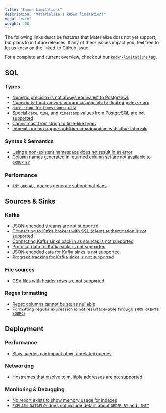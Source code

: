 ```yaml
---
title: "Known Limitations"
description: "Materialize's known limitations"
menu: "main"
weight: 100
---
```


The following links describe features that Materialize does not yet support, but
plans to in future releases. If any of these issues impact you, feel free to let
us know on the linked-to GitHub issue.

For a complete and current overview, check out our [`known-limitations`
tag](https://github.com/MaterializeInc/materialize/issues?q=is%3Aopen+is%3Aissue+label%3Aknown-limitation).


## SQL

### Types

- [Numeric precision is not always equivalent to
  PostgreSQL](https://github.com/MaterializeInc/materialize/issues/1824)
- [Numeric to float conversions are susceptible to floating point
  errors](https://github.com/MaterializeInc/materialize/issues/1102)
- [`date_trunc` for `timestamptz`
  data](https://github.com/MaterializeInc/materialize/issues/1814)
- [Special `date`, `time`, and `timestamp` values from PostgreSQL are not
  supported](https://github.com/MaterializeInc/materialize/issues/1805)
- [Cannot cast from string to time-like
  types](https://github.com/MaterializeInc/materialize/issues/1378)
- [Intervals do not support addition or
  subtraction with other intervals](https://github.com/MaterializeInc/materialize/issues/1682)

### Syntax & Semantics

- [Using a non-existent namespace does not result in an
  error](https://github.com/MaterializeInc/materialize/issues/1684)
- [Column names generated in returned column set are not available to `GROUP
  BY`](https://github.com/MaterializeInc/materialize/issues/1673)

### Performance

- [`ANY` and `ALL` queries generate suboptimal
  plans](https://github.com/MaterializeInc/materialize/issues/744)

## Sources & Sinks

### Kafka

- [JSON-encoded streams are not
  supported](https://github.com/MaterializeInc/materialize/issues/207)
- [Connecting to Kafka brokers with SSL (client) authentication is not
  supported](https://github.com/MaterializeInc/materialize/issues/1785)
- [Connecting Kafka sinks back in as sources is not
  supported](https://github.com/MaterializeInc/materialize/issues/1665)
- [Protobuf data for Kafka sinks is not
  supported](https://github.com/MaterializeInc/materialize/issues/1541)
- [JSON-encoded data for Kafka sinks is not
  supported](https://github.com/MaterializeInc/materialize/issues/1540)
- [Progress tracking for Kafka sinks is not
  supported](https://github.com/MaterializeInc/materialize/issues/1442)

### File sources

- [CSV files with header rows are not
  supported](https://github.com/MaterializeInc/materialize/issues/1982)

### Regex formatting

- [Regex columns cannot be set as
  nullable](https://github.com/MaterializeInc/materialize/issues/1685)
- [Formatting regular expression is not resurface-able through `SHOW CREATE
  SOURCE`](https://github.com/MaterializeInc/materialize/issues/1762)

## Deployment

### Performance

- [Slow queries can impact other, unrelated
  queries](https://github.com/MaterializeInc/materialize/issues/1956)

### Networking

- [Hostnames that resolve to multiple addresses are not
  supported](https://github.com/MaterializeInc/materialize/issues/502)

### Monitoring & Debugging

- [No report exists to show memory usage for
  indexes](https://github.com/MaterializeInc/materialize/issues/1532)
- [`EXPLAIN DATAFLOW` does not include details about `ORDER BY` and
  `LIMIT`](https://github.com/MaterializeInc/materialize/issues/477)
